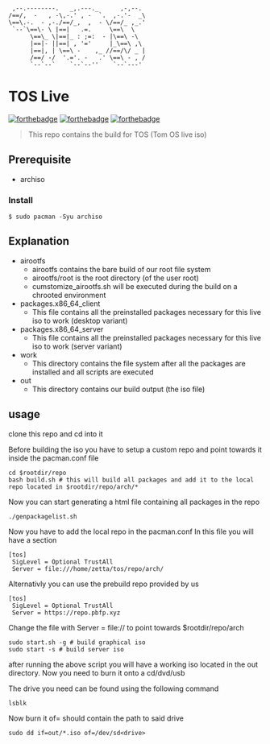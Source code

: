 ```
 ,--.--------.   _,.---._      ,-,--.  
/==/,  -   , -\,-.' , -  `.  ,-.'-  _\ 
\==\.-.  - ,-./==/_,  ,  - \/==/_ ,_.' 
 `--`\==\- \ |==|   .=.     \==\  \    
      \==\_ \|==|_ : ;=:  - |\==\ -\   
      |==|- ||==| , '='     |_\==\ ,\  
      |==|, | \==\ -    ,_ //==/\/ _ | 
      /==/ -/  '.='. -   .' \==\ - , / 
      `--`--`    `--`--''    `--`---' 

```

# TOS Live

[![forthebadge](https://forthebadge.com/images/badges/built-with-love.svg)](https://forthebadge.com)
[![forthebadge](https://forthebadge.com/images/badges/built-by-developers.svg)](https://forthebadge.com)
[![forthebadge](https://forthebadge.com/images/badges/you-didnt-ask-for-this.svg)](https://forthebadge.com)

> This repo contains the build for TOS (Tom OS live iso)

## Prerequisite

- archiso

### Install
```
$ sudo pacman -Syu archiso
```

## Explanation

- airootfs
    - airootfs contains the bare build of our root file system
    - airootfs/root is the root directory (of the user root)
    - cumstomize_airootfs.sh will be executed during the build on a chrooted environment
- packages.x86_64_client
    - This file contains all the preinstalled packages necessary for this live iso to work (desktop variant)
- packages.x86_64_server
    - This file contains all the preinstalled packages necessary for this live iso to work (server variant)
- work
    - This directory contains the file system after all the packages are installed and all scripts are executed
- out
    - This directory contains our build output (the iso file)

## usage

clone this repo and cd into it

Before building the iso you have to setup a custom repo and point towards it inside the pacman.conf file
```
cd $rootdir/repo
bash build.sh # this will build all packages and add it to the local repo located in $rootdir/repo/arch/*
```

Now you can start generating a html file containing all packages in the repo
```
./genpackagelist.sh
```

Now you have to add the local repo in the pacman.conf
In this file you will have a section

```
[tos]
 SigLevel = Optional TrustAll
 Server = file:///home/zetta/tos/repo/arch/
```
Alternativly you can use the prebuild repo provided by us
```
[tos]
 SigLevel = Optional TrustAll
 Server = https://repo.pbfp.xyz
```
Change the file with Server = file:// to point towards $rootdir/repo/arch


```
sudo start.sh -g # build graphical iso
sudo start -s # build server iso
```

after running the above script you will have a working iso located in the out directory.
Now you need to burn it onto a cd/dvd/usb

The drive you need can be found using the following command
```
lsblk
```
Now burn it of= should contain the path to said drive
```
sudo dd if=out/*.iso of=/dev/sd<drive>
```
